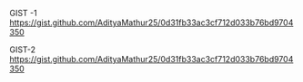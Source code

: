 GIST -1
https://gist.github.com/AdityaMathur25/0d31fb33ac3cf712d033b76bd9704350

GIST-2
https://gist.github.com/AdityaMathur25/0d31fb33ac3cf712d033b76bd9704350